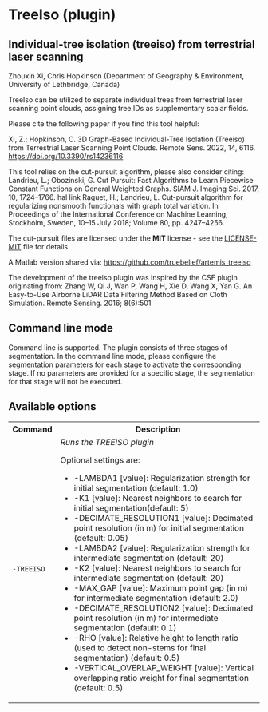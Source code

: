 TreeIso (plugin)
============

Individual-tree isolation (treeiso) from terrestrial laser scanning
-----------------------------------------------------------------

Zhouxin Xi, Chris Hopkinson (Department of Geography & Environment, University of Lethbridge, Canada)

TreeIso can be utilized to separate individual trees from terrestrial laser scanning point clouds, assigning tree IDs as supplementary scalar fields.

Please cite the following paper if you find this tool helpful:

Xi, Z.; Hopkinson, C. 3D Graph-Based Individual-Tree Isolation (Treeiso) from Terrestrial Laser Scanning Point Clouds. Remote Sens. 2022, 14, 6116. https://doi.org/10.3390/rs14236116

This tool relies on the cut-pursuit algorithm, please also consider citing:
Landrieu, L.; Obozinski, G. Cut Pursuit: Fast Algorithms to Learn Piecewise Constant Functions on General Weighted Graphs. SIAM J. Imaging Sci. 2017, 10, 1724–1766. hal link
Raguet, H.; Landrieu, L. Cut-pursuit algorithm for regularizing nonsmooth functionals with graph total variation. In Proceedings of the International Conference on Machine Learning, Stockholm, Sweden, 10–15 July 2018; Volume 80, pp. 4247–4256.

The cut-pursuit files are licensed under the **MIT** license - see the [LICENSE-MIT](LICENSE-MIT.txt) file for details.

A Matlab version shared via:
https://github.com/truebelief/artemis_treeiso

The development of the treeiso plugin was inspired by the CSF plugin originating from: 
Zhang W, Qi J, Wan P, Wang H, Xie D, Wang X, Yan G. An Easy-to-Use Airborne LiDAR Data Filtering Method Based on Cloth Simulation. Remote Sensing. 2016; 8(6):501


Command line mode
-----------------
Command line is supported. The plugin consists of three stages of segmentation. In the command line mode, please configure the segmentation parameters for each stage to activate the corresponding stage. If no parameters are provided for a specific stage, the segmentation for that stage will not be executed.

Available options
-----------------
<table>
	<tr>
		<th>Command</th>
		<th>Description</th>
	</tr>
	<tr>
		<td><code>-TREEISO</code></td>
		<td>
			<i>Runs the TREEISO plugin</i>
			<p>Optional settings are:</p>
			<ul>
				<li> -LAMBDA1 [value]: Regularization strength for initial segmentation (default: 1.0)</li>
				<li> -K1 [value]: Nearest neighbors to search for initial segmentation(default: 5)</li>
				<li> -DECIMATE_RESOLUTION1 [value]: Decimated point resolution (in m) for initial segmentation (default: 0.05)</li>
				<li> -LAMBDA2 [value]: Regularization strength for intermediate segmentation (default: 20)</li>
				<li> -K2 [value]: Nearest neighbors to search for intermediate segmentation (default: 20)</li>
				<li> -MAX_GAP [value]: Maximum point gap (in m) for intermediate segmentation (default: 2.0)</li>
				<li> -DECIMATE_RESOLUTION2 [value]: Decimated point resolution (in m) for intermediate segmentation (default: 0.1)</li>
				<li> -RHO [value]: Relative height to length ratio (used to detect non-stems for final segmentation) (default: 0.5)</li>
				<li> -VERTICAL_OVERLAP_WEIGHT [value]: Vertical overlapping ratio weight for final segmentation (default: 0.5)</li>
			</ul>
		</td>
	</tr>
</table>
